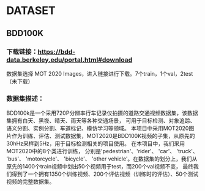 # DATASET
## BDD100K
### 下载链接：https://bdd-data.berkeley.edu/portal.html#download
数据集选择 MOT 2020 Images，进入链接进行下载。7个train，1个val，2test（未下载）

### 数据集描述：
BDD100k是一个采用720P分辨率行车记录仪拍摄的道路交通视频数据集，该数据集拥有白天、黑夜、晴天、雨天等各种交通场景，
可用于目标检测、对象追踪、语义分割、实例分割、车道标记、模仿学习等领域。 
本项目中采用MOT2020图片作为训练、评估、测试数据集，MOT2020是BDD100K视频的子集，从原先的30hHz采样到5Hz，用于目标检测相关的项目使用。
在本项目中，我们采用MOT2020中的8个类进行训练， 分别是'pedestrian'、'rider'、 'car'、 'truck'、 'bus'、 'motorcycle'、 'bicycle'、 
'other vehicle'。在数据集的划分上，我们从原先的1400个train视频中划出50个视频用于test，而200个val视频不变，
最终我们得到了一个拥有1350个训练视频、200个评估视频（训练时的评估）、50个测试视频的完整数据集。